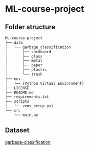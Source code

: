 # ML-course-project

## Folder structure

```bash
ML-course-project
├── data
│   └── garbage_classification
│       ├── cardboard
│       ├── glass
│       ├── metal
│       ├── paper
│       ├── plastic
│       └── trash
├── env
│   └── {Python Virtual Environment}
├── LICENSE
├── README.md
├── requirements.txt
├── scripts
│   └── venv_setup.ps1
└── src
    └── main.py
```

## Dataset

[garbage-classification](https://www.kaggle.com/asdasdasasdas/garbage-classification)
